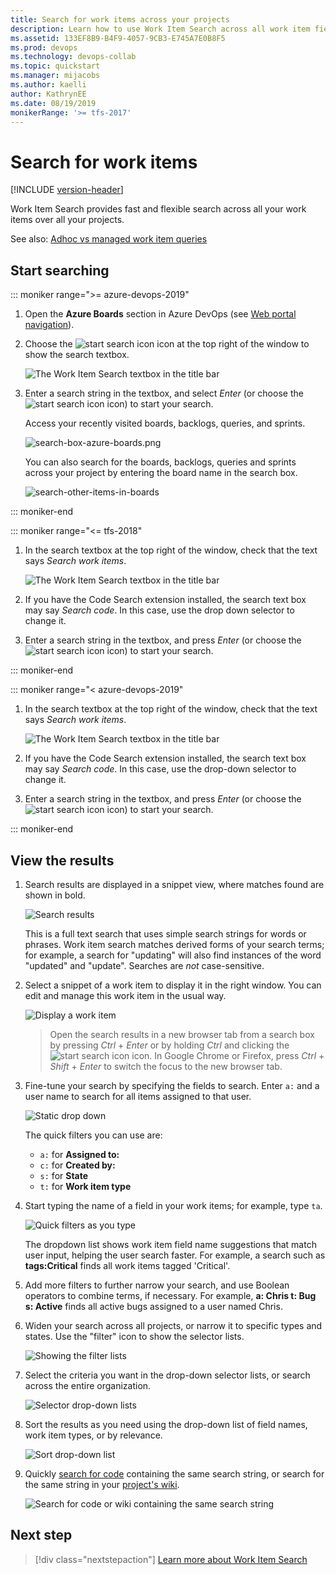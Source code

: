 ```yaml
---
title: Search for work items across your projects
description: Learn how to use Work Item Search across all work item fields and all projects in Azure DevOps and TFS
ms.assetid: 133EF8B9-B4F9-4057-9CB3-E745A7E0B8F5
ms.prod: devops
ms.technology: devops-collab
ms.topic: quickstart
ms.manager: mijacobs
ms.author: kaelli
author: KathrynEE
ms.date: 08/19/2019
monikerRange: '>= tfs-2017'
---
```


# Search for work items

[!INCLUDE [version-header](../../includes/version-tfs-2017-through-vsts.md)]

Work Item Search provides fast and flexible search across all your work items over all your projects. 

See also: [Adhoc vs managed work item queries](../../boards/queries/adhoc-vs-managed-queries.md?toc=/azure/devops/project/search/toc.json&bc=/azure/devops/project/search/breadcrumb/toc.json)

<a name="start-search"></a>

## Start searching

::: moniker range=">= azure-devops-2019"  

1. Open the **Azure Boards** section in Azure DevOps (see [Web portal navigation](../navigation/index.md)).

2. Choose the ![start search icon](media/shared/start-search-icon-new.png) icon at the top right of the window to show the search textbox.

   ![The Work Item Search textbox in the title bar](media/work-item-search-get-started/show-search-box.png)    

3. Enter a search string in the textbox, and select _Enter_ (or choose the 
   ![start search icon](media/shared/start-search-icon-new.png) icon) to start your search. 

   Access your recently visited boards, backlogs, queries, and sprints. 

   ![search-box-azure-boards.png](media/work-item-search-get-started/search-box-azure-boards.png)

   You can also search for the boards, backlogs, queries and sprints across your project by entering the board name in the search box.

   ![search-other-items-in-boards](media/work-item-search-get-started/search-other-items-in-boards.png)

::: moniker-end

::: moniker range="<= tfs-2018"  

1. In the search textbox at the top right of the window, check that the text says
   _Search work items_.

   ![The Work Item Search textbox in the title bar](media/work-item-search-get-started/title-bar-search-box-empty-outlined.png)    

2. If you have the Code Search extension installed, the search text box may
   say _Search code_. In this case, use the drop down selector to change it. 

3. Enter a search string in the textbox, and press _Enter_ (or choose the 
   ![start search icon](media/shared/start-search-icon.png) icon) to start your search. 

::: moniker-end

::: moniker range="< azure-devops-2019"  

1. In the search textbox at the top right of the window, check that the text says
   _Search work items_.

   ![The Work Item Search textbox in the title bar](media/work-item-search-get-started/title-bar-search-box-empty-outlined.png)    

2. If you have the Code Search extension installed, the search text box may
   say _Search code_. In this case, use the drop-down selector to change it. 

3. Enter a search string in the textbox, and press _Enter_ (or choose the 
   ![start search icon](media/shared/start-search-icon.png) icon) to start your search. 

::: moniker-end

## View the results

1. Search results are displayed in a snippet view, where matches found are shown in bold.

   ![Search results](media/work-item-search-get-started/results-matching.png)

   This is a full text search that uses simple search strings for words or phrases.
   Work item search matches derived forms of your search terms; for example, a search for
   "updating" will also find instances of the word "updated" and "update". Searches are _not_ case-sensitive.

1. Select a snippet of a work item to display it in the right window. 
   You can edit and manage this work item in the usual way.

   ![Display a work item](media/work-item-search-get-started/search-results-02.png)

   > Open the search results in a new browser tab from a search box by
   pressing _Ctrl_ + _Enter_ or by holding _Ctrl_ and clicking  the
   ![start search icon](media/shared/start-search-icon-new.png) icon.
   In Google Chrome or Firefox, press _Ctrl_ + _Shift_ + _Enter_ to switch the focus
   to the new browser tab. 

1. Fine-tune your search by specifying the fields to search. Enter `a:` and a user name
   to search for all items assigned to that user.

   ![Static drop down](media/work-item-search-get-started/static-dropdown.png)    

   The quick filters you can use are:

   * `a:` for **Assigned to:** 
   * `c:` for **Created by:** 
   * `s:` for **State** 
   * `t:` for **Work item type**<p />
 
1. Start typing the name of a field in your work items; for example, type `ta`.

   ![Quick filters as you type](media/work-item-search-get-started/dyna-dropdown.png)    

   The dropdown list shows work item field name suggestions 
   that match user input, helping the user search faster. For example, a search such as 
   **tags:Critical** finds all work items tagged 'Critical'. 

2. Add more filters to further narrow your search, and use Boolean operators
   to combine terms, if necessary. For example, 
   **a: Chris t: Bug s: Active** finds all active bugs assigned
   to a user named Chris.

3. Widen your search across all projects, or narrow it to specific types
   and states. Use the "filter" icon to show the selector lists.

   ![Showing the filter lists](media/shared/show-filters.png)    

4. Select the criteria you want in the drop-down selector lists, or search across the entire organization.

   ![Selector drop-down lists](media/work-item-search-get-started/area-selectors.png)    

5. Sort the results as you need using the drop-down list of field names, work item types, or by relevance.

   ![Sort drop-down list](media/work-item-search-get-started/sort-order.png)    

6. Quickly [search for code](code-search.md) containing the same search string, or search for the same string in your [project's wiki](../wiki/search-wiki.md).

   ![Search for code or wiki containing the same search string](media/work-item-search-get-started/view-code-search.png)

## Next step

> [!div class="nextstepaction"]
> [Learn more about Work Item Search](advanced-work-item-search-syntax.md)
